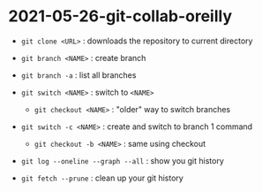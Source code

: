 # 2021-05-26-git-collab-oreilly

- `git clone <URL>` : downloads the repository to current directory

- `git branch <NAME>` : create branch
- `git branch -a` : list all branches
- `git switch <NAME>` : switch to `<NAME>`
	- `git checkout <NAME>` : "older" way to switch branches
- `git switch -c <NAME>` : create and switch to branch 1 command
	- `git checkout -b <NAME>` : same using checkout

- `git log --oneline --graph --all` : show you git history
- `git fetch --prune` : clean up your git history